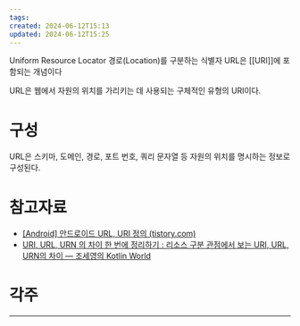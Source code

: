 ```yaml
---
tags: 
created: 2024-06-12T15:13
updated: 2024-06-12T15:25
---
```

Uniform Resource Locator
경로(Location)를 구분하는 식별자
URL은 [[URI]]에 포함되는 개념이다

URL은 웹에서 자원의 위치를 가리키는 데 사용되는 구체적인 유형의 URI이다.
# 구성
URL은 스키마, 도메인, 경로, 포트 번호, 쿼리 문자열 등 자원의 위치를 명시하는 정보로 구성된다.


# 참고자료
- [[Android] 안드로이드 URL, URI 정의 (tistory.com)](https://bada744.tistory.com/138)
- [URI, URL, URN 의 차이 한 번에 정리하기 : 리소스 구분 관점에서 보는 URI, URL, URN의 차이 — 조세영의 Kotlin World](https://kotlinworld.com/96#URI%EC%--%--%--URL%-C%--URN%EC%-D%--%--%EA%B-%--%EA%B-%--)
# 각주
---
